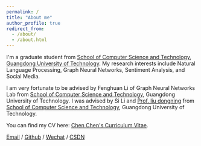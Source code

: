 ```yaml
---
permalink: /
title: "About me"
author_profile: true
redirect_from: 
  - /about/
  - /about.html
---
```


I'm a graduate student from [School of Computer Science and Technology](https://cs.gdut.edu.cn/English/About_us.htm), [Guangdong University of Technology](https://english.gdut.edu.cn/). My research interests include Natural Language Processing, Graph Neural Networks, Sentiment Analysis, and Social Media.

I am very fortunate to be advised by Fenghuan Li of  Graph Neural Networks Lab from [School of Computer Science and Technology](https://cs.gdut.edu.cn/English/About_us.htm), Guangdong University of Technology. I was advised by Si Li and [Prof. liu dongning](https://www.scholat.com/liudn.en) from [School of Computer Science and Technology](https://cs.gdut.edu.cn/English/About_us.htm), Guangdong University of Technology.

You can find my CV here: [Chen Chen's Curriculum Vitae](https://ccxaoxx.github.io/ChenChen.github.io/assets/Curriculum_Vitae.pdf).

[Email](mailto:cc13895479019@gmail.com) / [Github](https://ccxaoxx.github.io/ChenChen.github.io/) / [Wechat](https://ccxaoxx.github.io/ChenChen.github.io/images/wechat.jpg) / [CSDN](https://blog.csdn.net/m0_53382422)
